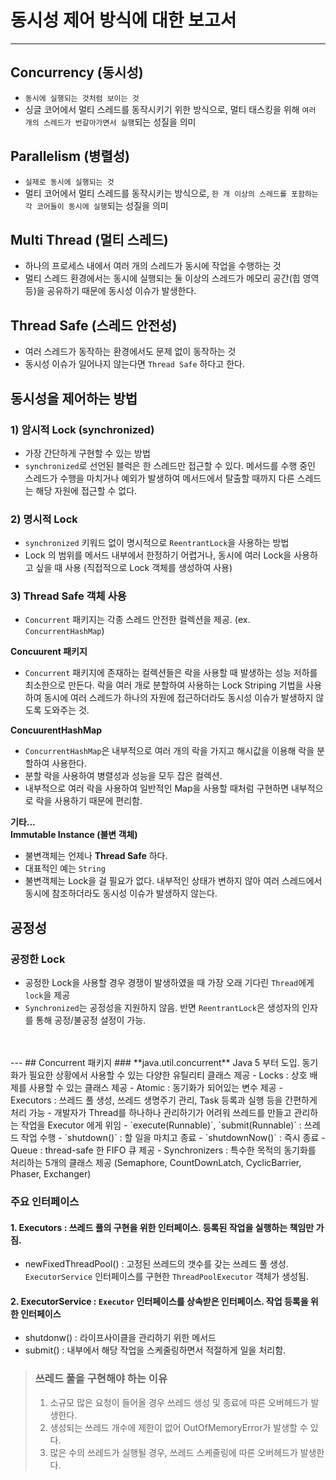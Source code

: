 # 동시성 제어 방식에 대한 보고서

---

## Concurrency (동시성)
- `동시에 실행되는 것처럼 보이는 것`
- 싱글 코어에서 멀티 스레드를 동작시키기 위한 방식으로, 멀티 태스킹을 위해 `여러 개의 스레드가 번갈아가면서 실행`되는 성질을 의미

## Parallelism (병렬성)
- `실제로 동시에 실행되는 것`
- 멀티 코어에서 멀티 스레드를 동작시키는 방식으로, `한 개 이상의 스레드를 포함하는 각 코어들이 동시에 실행`되는 성질을 의미

## Multi Thread (멀티 스레드)
- 하나의 프로세스 내에서 여러 개의 스레드가 동시에 작업을 수행하는 것
- 멀티 스레드 환경에서는 동시에 실행되는 둘 이상의 스레드가 메모리 공간(힙 영역 등)을 공유하기 때문에 동시성 이슈가 발생한다.

## Thread Safe (스레드 안전성)
- 여러 스레드가 동작하는 환경에서도 문제 없이 동작하는 것
- 동시성 이슈가 일어나지 않는다면 `Thread Safe` 하다고 한다.

## 동시성을 제어하는 방법
### 1) 암시적 Lock (synchronized)
- 가장 간단하게 구현할 수 있는 방법
- `synchronized`로 선언된 블럭은 한 스레드만 접근할 수 있다. 메서드를 수행 중인 스레드가 수행을 마치거나 예외가 발생하여 메서드에서 탈출할 때까지 다른 스레드는 해당 자원에 접근할 수 없다.

### 2) 명시적 Lock
- `synchronized` 키워드 없이 명시적으로 `ReentrantLock`을 사용하는 방법
- Lock 의 범위를 메서드 내부에서 한정하기 어렵거나, 동시에 여러 Lock을 사용하고 싶을 때 사용 (직접적으로 Lock 객체를 생성하여 사용)

### 3) Thread Safe 객체 사용
- `Concurrent` 패키지는 각종 스레드 안전한 컬렉션을 제공. (ex. `ConcurrentHashMap`)

**Concuurent 패키지**
- `Concurrent` 패키지에 존재하는 컬렉션들은 락을 사용할 때 발생하는 성능 저하를 최소한으로 만든다. 
락을 여러 개로 분할하여 사용하는 Lock Striping 기법을 사용하여 동시에 여러 스레드가 하나의 자원에 접근하더라도 동시성 이슈가 발생하지 않도록 도와주는 것.

**ConcuurentHashMap**
- `ConcurrentHashMap`은 내부적으로 여러 개의 락을 가지고 해시값을 이용해 락을 분할하여 사용한다. 
- 분할 락을 사용하여 병렬성과 성능을 모두 잡은 컬렉션.
- 내부적으로 여러 락을 사용하여 일반적인 Map을 사용할 때처럼 구현하면 내부적으로 락을 사용하기 때문에 편리함.

**기타...**</br>
**Immutable Instance (불변 객체)**
- 불변객체는 언제나 **Thread Safe** 하다. 
- 대표적인 예는 `String`
- 불변객체는 Lock을 걸 필요가 없다. 내부적인 상태가 변하지 않아 여러 스레드에서 동시에 참조하더라도 동시성 이슈가 발생하지 않는다.

## 공정성
### 공정한 Lock
- 공정한 Lock을 사용할 경우 경쟁이 발생하였을 때 가장 오래 기다린 `Thread`에게 `lock`을 제공
- `Synchronized`는 공정성을 지원하지 않음. 반면 `ReentrantLock`은 생성자의 인자를 통해 공정/불공정 설정이 가능.
<br>
<br>
---
## Concurrent 패키지
### **java.util.concurrent**  
Java 5 부터 도입. 동기화가 필요한 상황에서 사용할 수 있는 다양한 유틸리티 클래스 제공
- Locks : 상호 배제를 사용할 수 있는 클래스 제공
- Atomic : 동기화가 되어있는 변수 제공
- Executors : 쓰레드 풀 생성, 쓰레드 생명주기 관리, Task 등록과 실행 등을 간편하게 처리 가능  
  - 개발자가 Thread를 하나하나 관리하기가 어려워 쓰레드를 만들고 관리하는 작업을 Executor 에게 위임
  - `execute(Runnable)`, `submit(Runnable)` : 쓰레드 작업 수행
  - `shutdown()` : 할 일을 마치고 종료
  - `shutdownNow()` : 즉시 종료  
- Queue : thread-safe 한 FIFO 큐 제공
- Synchronizers : 특수한 목적의 동기화를 처리하는 5개의 클래스 제공 (Semaphore, CountDownLatch, CyclicBarrier, Phaser, Exchanger)

### 주요 인터페이스
#### 1. **Executors** : 쓰레드 풀의 구현을 위한 인터페이스. **등록된 작업을 실행하는 책임**만 가짐.
- newFixedThreadPool() : 고정된 쓰레드의 갯수를 갖는 쓰레드 풀 생성.  
`ExecutorService` 인터페이스를 구현한 `ThreadPoolExecutor` 객체가 생성됨.

#### 2. **ExecutorService** : `Executor` 인터페이스를 상속받은 인터페이스. **작업 등록**을 위한 인터페이스
- shutdonw() : 라이프사이클을 관리하기 위한 메서드
- submit() : 내부에서 해당 작업을 스케줄링하면서 적절하게 일을 처리함.

> ### 쓰레드 풀을 구현해야 하는 이유
> 1. 소규모 많은 요청이 들어올 경우 쓰레드 생성 및 종료에 따른 오버헤드가 발생한다.
> 2. 생성되는 쓰레드 개수에 제한이 없어 OutOfMemoryError가 발생할 수 있다.
> 3. 많은 수의 쓰레드가 실행될 경우, 쓰레드 스케줄링에 따른 오버헤드가 발생한다.



